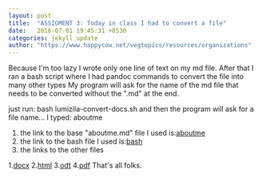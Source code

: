 ```yaml
---
layout: post
title:  "ASSIGMENT 3: Today in class I had to convert a file"
date:   2016-07-01 19:45:31 +0530
categories: jekyll update
author: "https://www.happycow.net/vegtopics/resources/organizations"
---
```


Because I'm too lazy I wrote only one line of text on my md file.
After that I ran a bash script where I had pandoc commands to convert the file into many other types
My program will ask for the name of the md file that needs to be converted without the ".md" at the end.

just run:
bash lumizila-convert-docs.sh
and then the program will ask for a file name... I typed: 
aboutme

1. the link to the base "aboutme.md" file I used is:[aboutme](https://github.com/lumizila/assignment-3-convert-some-documents-lumizila/blob/master/aboutme.md)
2. the link to the bash file I used is:[bash](https://github.com/lumizila/assignment-3-convert-some-documents-lumizila/blob/master/lumizila-convert-docs.sh)
3. the links to the other files

1.[docx](https://github.com/lumizila/assignment-3-convert-some-documents-lumizila/blob/master/aboutme.docx)
2.[html](https://github.com/lumizila/assignment-3-convert-some-documents-lumizila/blob/master/aboutme.html)
3.[odt](https://github.com/lumizila/assignment-3-convert-some-documents-lumizila/blob/master/aboutme.odt)
4.[pdf](https://github.com/lumizila/assignment-3-convert-some-documents-lumizila/blob/master/aboutme.pdf)
That's all folks.
